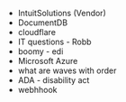 - IntuitSolutions (Vendor)
- DocumentDB 
- cloudflare
- IT questions - Robb
- boomy - edi
- Microsoft Azure
- what are waves with order
- ADA - disability act
- webhhook